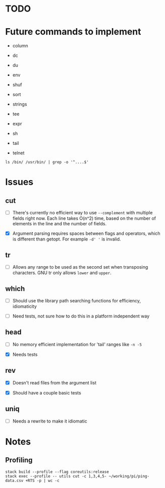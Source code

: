 
# TODO

# Future commands to implement

* column
* dc
* du
* env
* shuf
* sort
* strings
* tee

* expr
* sh
* tail
* telnet

`ls /bin/ /usr/bin/ | grep -o '^....$'`


# Issues

## cut

- [ ] There's currently no efficient way to use `--complement` with multiple fields
  right now. Each line takes O(n^2) time, based on the number of elements in the line
  and the number of fields.

- [X] Argument parsing requires spaces between flags and operators, which is different
  than getopt. For example `-d' '` is invalid.


## tr

- [ ] Allows any range to be used as the second set when transposing characters. GNU tr
  only allows `lower` and `upper`.


## which

- [ ] Should use the library path searching functions for efficiency, idiomaticity
- [ ] Need tests, not sure how to do this in a platform independent way


## head

- [ ] No memory efficient implementation for 'tail' ranges like `-n -5`
- [X] Needs tests


## rev

- [X] Doesn't read files from the argument list
- [X] Should have a couple basic tests


## uniq

- [ ] Needs a rewrite to make it idiomatic


# Notes

## Profiling
```
stack build --profile --flag coreutils:release
stack exec --profile -- utils cut -c 1,3,4,5- ~/working/pi/ping-data.csv +RTS -p | wc -c
```

